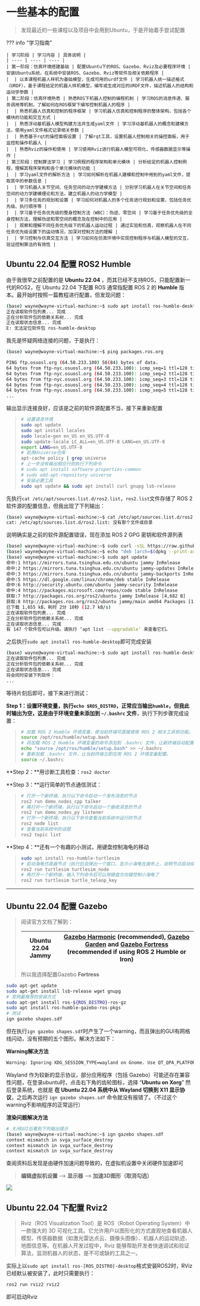 # 一些基本的配置

> 发现最近的一些课程以及项目中会用到Ubuntu，于是开始着手尝试配置

??? info "学习指南"

    | 学习阶段 | 学习内容 | 具体说明 |
    | ---- | ---- | ---- |
    | 第一阶段：仿真环境搭建基础 | 配置Ubuntu下的ROS、Gazebo、Rviz及必要程序环境 | 安装Ubuntu系统，在系统中安装ROS、Gazebo、Rviz等软件及相关依赖程序 |
    |  | 以本课程机器人样机为基础模型，生成可用的urdf文件 | 学习机器人统一描述格式（URDF），基于课程给定的机器人样机模型，编写或生成对应的URDF文件，描述机器人的结构和运动学参数 |
    | 第二阶段：仿真环境熟悉 | 熟悉ROS下机器人控制的编程机制 | 学习ROS的消息传递、服务调用等机制，了解如何在ROS框架下编写控制机器人的程序 |
    |  | 熟悉机器人仿真和控制的程序框架 | 学习机器人仿真和控制程序的整体架构，包括各个模块的功能和交互方式 |
    |  | 熟悉浮动基机器人模型构建方法并生成yaml文件 | 学习浮动基机器人的概念和建模方法，使用yaml文件格式记录相关参数 |
    |  | 熟悉基于rqt的操控面板设置 | 了解rqt工具，设置机器人控制相关的操控面板，用于监控和操作机器人 |
    |  | 熟悉Rviz的操作和使用 | 学习使用Rviz进行机器人模型可视化、传感器数据显示等操作 |
    | 第三阶段：控制算法学习 | 学习例程的程序架构和单元模块 | 分析给定的机器人控制例程，理解其程序架构和各个单元模块的功能 |
    |  | 学习yaml文件的解析方法 | 学习如何解析在机器人建模和控制中用到的yaml文件，提取其中的参数信息 |
    |  | 学习机器人关节空间、任务空间的动力学建模方法 | 分别学习机器人在关节空间和任务空间的动力学建模理论和方法，建立机器人的动力学模型 |
    |  | 学习多任务的规划和设置 | 学习如何对机器人的多个任务进行规划和设置，包括任务优先级、执行顺序等 |
    |  | 学习基于任务优先级的整身控制方法（WBC）：伪逆、零空间 | 学习基于任务优先级的全身控制方法，理解伪逆和零空间的概念及在控制中的应用 |
    |  | 观察和理解不同任务优先级下的机器人运动过程 | 通过实验和仿真，观察机器人在不同任务优先级设置下的运动情况，加深对控制方法的理解 |
    |  | 学习控制与仿真交互方法 | 学习如何在仿真环境中实现控制程序与机器人模型的交互，验证控制算法的有效性 |

## Ubuntu 22.04 配置 ROS2 Humble

由于我很早之前配置的是 **Ubuntu 22.04** ，而其已经不支持ROS，只能配置新一代的ROS2，在 Ubuntu 22.04 下配置 ROS 通常指配置 ROS 2 的 **Humble** 版本。最开始时按照一篇教程进行配置，但发现问题：

```bash
(base) wayne@wayne-virtual-machine:~$ sudo apt install ros-humble-desktop
正在读取软件包列表... 完成
正在分析软件包的依赖关系树... 完成
正在读取状态信息... 完成                 
E: 无法定位软件包 ros-humble-desktop
```

我先是怀疑网络连接的问题，于是执行：

```bash hl_lines="1"
(base) wayne@wayne-virtual-machine:~$ ping packages.ros.org

PING ftp.osuosl.org (64.50.233.100) 56(84) bytes of data.
64 bytes from ftp-nyc.osuosl.org (64.50.233.100): icmp_seq=1 ttl=128 time=247 ms
64 bytes from ftp-nyc.osuosl.org (64.50.233.100): icmp_seq=2 ttl=128 time=244 ms
64 bytes from ftp-nyc.osuosl.org (64.50.233.100): icmp_seq=3 ttl=128 time=245 ms
64 bytes from ftp-nyc.osuosl.org (64.50.233.100): icmp_seq=4 ttl=128 time=245 ms
64 bytes from ftp-nyc.osuosl.org (64.50.233.100): icmp_seq=5 ttl=128 time=244 ms
...
```

输出显示连接良好，应该是之前的软件源配置不当，接下来重新配置

> ```bash
> # 设置语言环境
> sudo apt update
> sudo apt install locales
> sudo locale-gen en_US en_US.UTF-8
> sudo update-locale LC_ALL=en_US.UTF-8 LANG=en_US.UTF-8
> export LANG=en_US.UTF-8
> # 启用Universe仓库
> apt-cache policy | grep universe
> # 上一步没有输出相应行则执行下列命令
> # sudo apt install software-properties-common
> # sudo add-apt-repository universe
> # 安装必要工具
> sudo apt update && sudo apt install curl gnupg lsb-release
> ```

先执行`cat /etc/apt/sources.list.d/ros2.list`，`ros2.list`文件存储了 ROS 2 软件源的配置信息，但我出现了下列输出：

```bash
(base) wayne@wayne-virtual-machine:~$ cat /etc/apt/sources.list.d/ros2.list
cat: /etc/apt/sources.list.d/ros2.list: 没有那个文件或目录
```

说明确实是之前的软件源配置错误，现在添加 ROS 2 GPG 密钥和软件源列表

```bash hl_lines="1 2 3"
(base) wayne@wayne-virtual-machine:~$ sudo curl -sSL https://raw.githubusercontent.com/ros/rosdistro/master/ros.key -o /usr/share/keyrings/ros-archive-keyring.gpg
(base) wayne@wayne-virtual-machine:~$ echo "deb [arch=$(dpkg --print-architecture) signed-by=/usr/share/keyrings/ros-archive-keyring.gpg] http://packages.ros.org/ros2/ubuntu $(source /etc/os-release && echo $UBUNTU_CODENAME) main" | sudo tee /etc/apt/sources.list.d/ros2.list > /dev/null
(base) wayne@wayne-virtual-machine:~$ sudo apt update
命中:1 https://mirrors.tuna.tsinghua.edu.cn/ubuntu jammy InRelease
命中:2 https://mirrors.tuna.tsinghua.edu.cn/ubuntu jammy-updates InRelease               
命中:3 https://mirrors.tuna.tsinghua.edu.cn/ubuntu jammy-backports InRelease             
命中:5 https://dl.google.com/linux/chrome/deb stable InRelease                           
命中:6 http://security.ubuntu.com/ubuntu jammy-security InRelease     
命中:4 https://packages.microsoft.com/repos/code stable InRelease        
获取:7 http://packages.ros.org/ros2/ubuntu jammy InRelease [4,682 B]     
获取:8 http://packages.ros.org/ros2/ubuntu jammy/main amd64 Packages [1,650 kB]
已下载 1,655 kB，耗时 2分 10秒 (12.7 kB/s)                                               
正在读取软件包列表... 完成
正在分析软件包的依赖关系树... 完成
正在读取状态信息... 完成                 
有 147 个软件包可以升级。请执行 ‘apt list --upgradable’ 来查看它们。
```

之后执行`sudo apt install ros-humble-desktop`即可完成安装

```bash
(base) wayne@wayne-virtual-machine:~$ sudo apt install ros-humble-desktop
正在读取软件包列表... 完成
正在分析软件包的依赖关系树... 完成
正在读取状态信息... 完成                 
将会同时安装下列软件：
...
```

等待片刻后即可，接下来进行测试：

**Step 1：**设置环境变量，执行`echo $ROS_DISTRO`，正常应当输出`humble`，但我此时输出为空，这是由于**环境变量未添加到 `~/.bashrc` 文件**，执行下列步骤完成设置：

> ```bash
> # 加载 ROS 2 Humble 环境变量，使当前终端可直接使用 ROS 2 相关工具和功能。
> source /opt/ros/humble/setup.bash
> # 将加载 ROS 2 Humble 环境变量的命令添加到 .bashrc 文件，让新终端自动配置环境。
> echo "source /opt/ros/humble/setup.bash" >> ~/.bashrc
> # 重新加载 .bashrc 文件，让当前终端立即应用 ROS 2 环境变量配置。
> source ~/.bashrc
> ```

**Step 2：**用诊断工具检查：`ros2 doctor`

**Step 3：**运行简单的节点通信测试：

> ```bash
> # 打开一个新终端，执行以下命令启动一个发布消息的节点
> ros2 run demo_nodes_cpp talker
> # 再打开一个新终端，执行以下命令启动一个接收消息的节点
> ros2 run demo_nodes_py listener
> # 打开一个新终端，执行以下命令查看当前系统中运行的节点
> ros2 node list
> # 查看当前系统中的话题
> ros2 topic list
> ```

**Step 4：**还有一个有趣的小测试，用键盘控制海龟的移动

> ```bash
> sudo apt install ros-humble-turtlesim
> # 启动海龟仿真器节点（执行后会弹出一个窗口，显示小海龟在画布上，说明节点启动成功）
> ros2 run turtlesim turtlesim_node
> # 再打开一个新终端，输入下列命令后可以用键盘方向键控制小海龟了
> ros2 run turtlesim turtle_teleop_key
> ```

---

## Ubuntu 22.04 配置 Gazebo

> 阅读官方文档了解到：
>
> | Ubuntu 22.04 Jammy | [Gazebo Harmonic](https://gazebosim.org/docs/harmonic/install_ubuntu) (recommended), [Gazebo Garden](https://gazebosim.org/docs/garden/install_ubuntu) and [Gazebo Fortress](https://gazebosim.org/docs/fortress/install_ubuntu) (recommended if using ROS 2 Humble or Iron) |
> | ------------------ | ------------------------------------------------------------ |
>
> 所以我选择配置Gazebo **Fortress**

```bash
sudo apt-get update
sudo apt-get install lsb-release wget gnupg
# 官网最推荐的安装方式
sudo apt-get install ros-${ROS_DISTRO}-ros-gz
sudo apt install ros-humble-gazebo-ros-pkgs 
# 测试
ign gazebo shapes.sdf
```

但在执行`ign gazebo shapes.sdf`时产生了一个warning，而且弹出的GUI有网格线闪动，没有预期的五个图形。解决方法如下：

**Warning解决方法**

```bash
Warning: Ignoring XDG_SESSION_TYPE=wayland on Gnome. Use QT_QPA_PLATFORM=wayland to run on Wayland anyway.
```

Wayland 作为较新的显示协议，部分应用程序（包括 Gazebo）可能还存在兼容性问题，在登录ubuntu时，点击右下角的齿轮图标，选择 “**Ubuntu on Xorg**” 然后登录系统，也就是 **在 Ubuntu 22.04 系统中从 Wayland 切换到 X11 显示协议**，之后再次运行 `ign gazebo shapes.sdf` 命令就没有报错了。（不过这个warning不影响程序的正常运行）

**渲染问题解决方法**

```bash
# 关闭GUI后看到下列输出提示
(base) wayne@wayne-virtual-machine:~$ ign gazebo shapes.sdf
context mismatch in svga_surface_destroy
context mismatch in svga_surface_destroy
context mismatch in svga_surface_destroy
```

查阅资料后发现是由硬件加速问题导致的，在虚拟机设置中关闭硬件加速即可

> **编辑虚拟机设置** --> **显示器** --> **加速3D图形（取消勾选）**

![](.\picture\01.png)

## Ubuntu 22.04 下配置 Rviz2

> Rviz（ROS Visualization Tool）是 ROS（Robot Operating System）中一款强大的 3D 可视化工具。它允许用户以图形化的方式直观地查看机器人模型、传感器数据（如激光雷达点云、摄像头图像）、机器人的运动轨迹、地图信息等。在机器人开发过程中，Rviz 能够帮助开发者快速调试和验证算法，监测机器人的状态，是不可或缺的工具之一。

实际上以`sudo apt install ros-[ROS_DISTRO]-desktop`格式安装ROS2时，RViz已经默认被安装了，此时只需要执行：

```bash
ros2 run rviz2 rviz2
```
即可启动Rviz